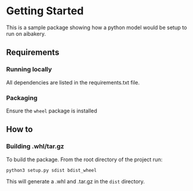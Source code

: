 # Getting Started

This is a sample package showing how a python model would be setup to run on
aibakery.

## Requirements

### Running locally

All dependencies are listed in the requirements.txt file.

### Packaging

Ensure the `wheel` package is installed

## How to

### Building .whl/tar.gz

To build the package. From the root directory of the project run:

```shell
python3 setup.py sdist bdist_wheel
```

This will generate a .whl and .tar.gz in the `dist` directory.
